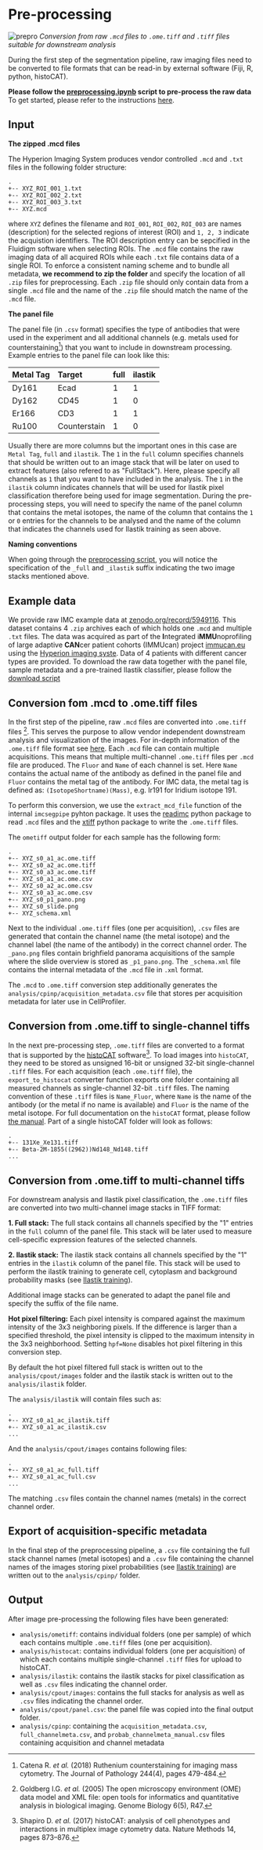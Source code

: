 # Pre-processing

![prepro](img/prepro.png)
*Conversion from raw `.mcd` files to `.ome.tiff` and `.tiff` files suitable for downstream analysis*

During the first step of the segmentation pipeline, raw imaging files need to be converted to file formats that can be read-in by external software (Fiji, R, python, histoCAT).

**Please follow the [preprocessing.ipynb](https://github.com/BodenmillerGroup/ImcSegmentationPipeline/blob/main/scripts/imc_preprocessing.ipynb) script to pre-process the raw data**
To get started, please refer to the instructions [here](index.md).

## Input

**The zipped .mcd files**

The Hyperion Imaging System produces vendor controlled `.mcd` and `.txt` files in the following folder structure:

```
.
+-- XYZ_ROI_001_1.txt
+-- XYZ_ROI_002_2.txt
+-- XYZ_ROI_003_3.txt
+-- XYZ.mcd
```

where `XYZ` defines the filename and `ROI_001`, `ROI_002`, `ROI_003` are names (description) for the selected regions of interest (ROI) and `1, 2, 3` indicate the acquistion identifiers. 
The ROI description entry can be sepcified in the Fluidigm software when selecting ROIs.
The `.mcd` file contains the raw imaging data of all acquired ROIs while each `.txt` file contains data of a single ROI.
To enforce a consistent naming scheme and to bundle all metadata, **we recommend to zip the folder** and specify the location of all `.zip` files for preprocessing. Each `.zip` file should only contain data from a single `.mcd` file and the name of the `.zip` file should match the name  of the `.mcd` file.

**The panel file**

The panel file (in `.csv` format) specifies the type of antibodies that were used in the experiment and all additional channels (e.g. metals used for counterstaining[^fn1]) that you want to include in downstream processing.
Example entries to the panel file can look like this:

|  Metal Tag | Target          | full | ilastik |
|  :---      | :---            | :--- | :---    | 
|  Dy161     | Ecad            | 1    | 1       |
|  Dy162     | CD45            | 1    | 0       |
|  Er166     | CD3             | 1    | 1       |
|  Ru100     | Counterstain    | 1    | 0       |

Usually there are more columns but the important ones in this case are `Metal Tag`, `full` and `ilastik`.
The `1` in the `full` column specifies channels that should be written out to an image stack that will be later on used to extract features (also refered to as "FullStack"). 
Here, please specify all channels as `1` that you want to have included in the analysis.
The `1` in the `ilastik` column indicates channels that will be used for Ilastik pixel classification therefore being used for image segmentation.
During the pre-processing steps, you will need to specify the name of the panel column that contains the metal isotopes, the name of the column that contains the `1` or `0` entries for the channels to be analysed and the name of the column that indicates the channels used for Ilastik training as seen above.

**Naming conventions**

When going through the [preprocessing script](https://github.com/BodenmillerGroup/ImcSegmentationPipeline/blob/main/scripts/imc_preprocessing.ipynb), you will notice the specification of the `_full` and `_ilastik` suffix indicating the two image stacks mentioned above.

## Example data

We provide raw IMC example data at [zenodo.org/record/5949116](https://zenodo.org/record/5949116). This dataset contains 4 `.zip` archives each of which holds one `.mcd` and multiple `.txt` files. The data was acquired as part of the **I**ntegrated i**MMU**noprofiling of large adaptive **CAN**cer patient cohorts (IMMUcan) project [immucan.eu](immucan.eu) using the [Hyperion imaging syste](www.fluidigm.com/products-services/instruments/hyperion). Data of 4 patients with different cancer types are provided. To download the raw data together with the panel file, sample metadata and a pre-trained Ilastik classifier, please follow the [download script](https://github.com/BodenmillerGroup/ImcSegmentationPipeline/blob/main/scripts/download_examples.ipynb)

## Conversion fom .mcd to .ome.tiff files

In the first step of the pipeline, raw `.mcd` files are converted into `.ome.tiff` files [^fn2].
This serves the purpose to allow vendor independent downstream analysis and visualization of the images.
For in-depth information of the `.ome.tiff` file format see [here](https://www.openmicroscopy.org/Schemas/Documentation/Generated/OME-2016-06/ome.html). 
Each `.mcd` file can contain multiple acquisitions. This means that multiple multi-channel `.ome.tiff` files per `.mcd` file are produced. 
The `Fluor` and `Name` of each channel is set.
Here `Name` contains the actual name of the antibody as defined in the panel file and `Fluor` contains the metal tag of the antibody.
For IMC data, the metal tag is defined as: `(IsotopeShortname)(Mass)`, e.g. Ir191 for Iridium
isotope 191.

To perform this conversion, we use the `extract_mcd_file` function of the internal `imcsegpipe` pyhton package.
It uses the [readimc](https://github.com/BodenmillerGroup/readimc) python package to read `.mcd` files and the [xtiff](https://github.com/BodenmillerGroup/xtiff) python package to write the `.ome.tiff` files.

The `ometiff` output folder for each sample has the following form:

```
.
+-- XYZ_s0_a1_ac.ome.tiff
+-- XYZ_s0_a2_ac.ome.tiff
+-- XYZ_s0_a3_ac.ome.tiff
+-- XYZ_s0_a1_ac.ome.csv
+-- XYZ_s0_a2_ac.ome.csv
+-- XYZ_s0_a3_ac.ome.csv
+-- XYZ_s0_p1_pano.png
+-- XYZ_s0_slide.png
+-- XYZ_schema.xml
```

Next to the individual `.ome.tiff` files (one per acquisition), `.csv` files are generated that contain the channel name (the metal isotope) and the channel label (the name of the antibody) in the correct channel order.
The `_pano.png` files contain brighfield panorama acquisitions of the sample where the slide overview is stored as `_p1_pano.png`. The `_schema.xml` file contains the internal metadata of the `.mcd` file in `.xml` format.

The `.mcd` to `.ome.tiff` conversion step additionally generates the `analysis/cpinp/acquisition_metadata.csv` file that stores per acquisition metadata for later use in CellProfiler.

## Conversion from .ome.tiff to single-channel tiffs

In the next pre-processing step, `.ome.tiff` files are converted to a format that is supported by the [histoCAT](https://bodenmillergroup.github.io/histoCAT/) software[^fn3].
To load images into `histoCAT`, they need to be stored as unsigned 16-bit or unsigned 32-bit single-channel `.tiff` files. 
For each acquisition (each `.ome.tiff` file), the `export_to_histocat` converter function exports one folder containing all measured channels as single-channel 32-bit `.tiff` files.
The naming convention of these `.tiff` files is `Name_Fluor`, where `Name` is the name of the antibody (or the metal if no name is available) and `Fluor` is the name of the metal isotope.
For full documentation on the `histoCAT` format, please follow [the manual](https://github.com/BodenmillerGroup/histoCAT/releases/download/histoCAT_1.76/histoCATmanual_1.76.pdf).
Part of a single histoCAT folder will look as follows:

```
.
+-- 131Xe_Xe131.tiff
+-- Beta-2M-1855((2962))Nd148_Nd148.tiff
...
```

## Conversion from .ome.tiff to multi-channel tiffs

For downstream analysis and Ilastik pixel classification, the `.ome.tiff` files are converted into two multi-channel image stacks in TIFF format:

**1. Full stack:** The full stack contains all channels specified by the "1" entries in the `full` column of the panel file. This stack will be later used to measure cell-specific expression features of the selected channels.

**2. Ilastik stack:** The ilastik stack contains all channels specified by the "1" entries in the `ilastik` column of the panel file. This stack will be used to perform the ilastik training to generate cell, cytoplasm and background probability masks (see [Ilastik training](https://bodenmillergroup.github.io/ImcSegmentationPipeline/ilastik.html)).

Additional image stacks can be generated to adapt the panel file and specify the suffix of the file name. 

**Hot pixel filtering:** Each pixel intensity is compared against the maximum intensity of the 3x3 neighboring pixels. If the difference is larger than a specified threshold, the pixel intensity is clipped to the maximum intensity in the 3x3 neighborhood. Setting `hpf=None` disables hot pixel filtering in this conversion step.

By default the hot pixel filtered full stack is written out to the `analysis/cpout/images` folder and the ilastik stack is written out to the `analysis/ilastik` folder.

The `analysis/ilastik` will contain files such as:

```
.
+-- XYZ_s0_a1_ac_ilastik.tiff
+-- XYZ_s0_a1_ac_ilastik.csv
...
```

And the `analysis/cpout/images` contains following files:

```
.
+-- XYZ_s0_a1_ac_full.tiff
+-- XYZ_s0_a1_ac_full.csv
...
```

The matching `.csv` files contain the channel names (metals) in the correct channel order.


## Export of acquisition-specific metadata

In the final step of the preprocessing pipeline, a `.csv` file containing the full stack channel names (metal isotopes) and a `.csv` file containing the channel names of the images storing pixel probabilities (see [Ilastik training](https://bodenmillergroup.github.io/ImcSegmentationPipeline/ilastik.html)) are written out to the `analysis/cpinp/` folder.

## Output

After image pre-processing the following files have been generated:

* `analysis/ometiff`: contains individual folders (one per sample) of which each contains multiple `.ome.tiff` files (one per acquisition).  
* `analysis/histocat`: contains individual folders (one per acquisition) of which each contains multiple single-channel `.tiff` files for upload to histoCAT.  
* `analysis/ilastik`: contains the ilastik stacks for pixel classification as well as `.csv` files indicating the channel order.  
* `analysis/cpout/images`: contains the full stacks for analysis as well as `.csv` files indicating the channel order.  
* `analysis/cpout/panel.csv`: the panel file was copied into the final output folder.  
* `analysis/cpinp`: containing the `acquisition_metadata.csv`, `full_channelmeta.csv`, and `probab_channelmeta_manual.csv` files containing acquisition and channel metadata 

[^fn1]: Catena R. _et al._ (2018) Ruthenium counterstaining for imaging mass cytometry. The Journal of Pathology 244(4), pages 479-484.
[^fn2]: Goldberg I.G. _et al._ (2005) The open microscopy environment (OME) data model and XML file: open tools for informatics and quantitative analysis in biological imaging. Genome Biology 6(5), R47.
[^fn3]: Shapiro D. _et al._ (2017) histoCAT: analysis of cell phenotypes and interactions in multiplex image cytometry data. Nature Methods 14, pages 873–876.